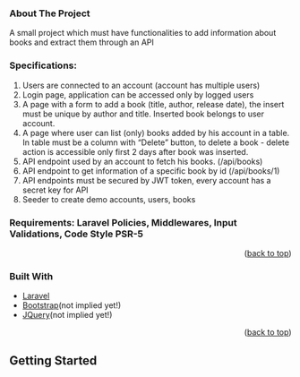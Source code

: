 <div id="top"></div>





<!-- ABOUT THE PROJECT -->
### About The Project

A small project which must have functionalities to add information about books and extract them through an API

### Specifications:
1. Users are connected to an account (account has multiple users)
2. Login page, application can be accessed only by logged users
3. A page with a form to add a book (title, author, release date), the insert must be unique by author and title. Inserted book belongs to user account.
4. A page where user can list (only) books added by his account in a table. In table must be a column with “Delete” button, to delete a book - delete action is accessible only first 2 days after book was inserted.
5. API endpoint used by an account to fetch his books. (/api/books)
6. API endpoint to get information of a specific book by id (/api/books/1)
7. API endpoints must be secured by JWT token, every account has a secret key for API
8. Seeder to create demo accounts, users, books

### Requirements: Laravel Policies, Middlewares, Input Validations, Code Style PSR-5
<p align="right">(<a href="#top">back to top</a>)</p>



### Built With

* [Laravel](https://laravel.com)
* [Bootstrap](https://getbootstrap.com)(not implied yet!)
* [JQuery](https://jquery.com)(not implied yet!)

<p align="right">(<a href="#top">back to top</a>)</p>



<!-- GETTING STARTED -->
## Getting Started

